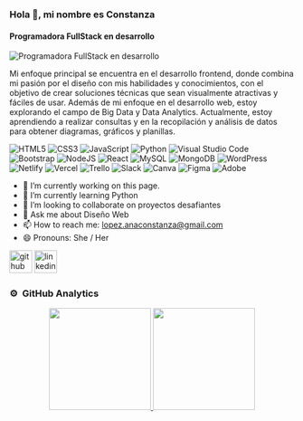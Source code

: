 ### Hola 👋, mi nombre es Constanza
#### Programadora FullStack en desarrollo
![Programadora FullStack en desarrollo](https://media.licdn.com/dms/image/D4D16AQGryh-etNh8Og/profile-displaybackgroundimage-shrink_350_1400/0/1700704650078?e=1706140800&v=beta&t=rb3z00Ym8OaiKacOTwGvhsLh5_0cd0K8RSUdWHyrpd8)

Mi enfoque principal se encuentra en el desarrollo frontend, donde combina mi pasión por el diseño con mis habilidades y conocimientos, con el objetivo de crear soluciones técnicas que sean visualmente atractivas y fáciles de usar.
Además de mi enfoque en el desarrollo web, estoy explorando el campo de Big Data y Data Analytics. Actualmente, estoy aprendiendo a realizar consultas y en la recopilación y análisis de datos para obtener diagramas, gráficos y planillas.


![HTML5](https://img.shields.io/badge/html5-%23E34F26.svg?style=for-the-badge&logo=html5&logoColor=white)
![CSS3](https://img.shields.io/badge/css3-%231572B6.svg?style=for-the-badge&logo=css3&logoColor=white)
![JavaScript](https://img.shields.io/badge/javascript-%23323330.svg?style=for-the-badge&logo=javascript&logoColor=%23F7DF1E)
![Python](https://img.shields.io/badge/python-3670A0?style=for-the-badge&logo=python&logoColor=ffdd54)
![Visual Studio Code](https://img.shields.io/badge/Visual%20Studio%20Code-0078d7.svg?style=for-the-badge&logo=visual-studio-code&logoColor=white)
![Bootstrap](https://img.shields.io/badge/bootstrap-%238511FA.svg?style=for-the-badge&logo=bootstrap&logoColor=white)
![NodeJS](https://img.shields.io/badge/node.js-6DA55F?style=for-the-badge&logo=node.js&logoColor=white)
![React](https://img.shields.io/badge/react-%2320232a.svg?style=for-the-badge&logo=react&logoColor=%2361DAFB)
![MySQL](https://img.shields.io/badge/mysql-%2300f.svg?style=for-the-badge&logo=mysql&logoColor=white)
![MongoDB](https://img.shields.io/badge/MongoDB-%234ea94b.svg?style=for-the-badge&logo=mongodb&logoColor=white)
![WordPress](https://img.shields.io/badge/WordPress-%23117AC9.svg?style=for-the-badge&logo=WordPress&logoColor=white)
![Netlify](https://img.shields.io/badge/netlify-%23000000.svg?style=for-the-badge&logo=netlify&logoColor=#00C7B7)
![Vercel](https://img.shields.io/badge/vercel-%23000000.svg?style=for-the-badge&logo=vercel&logoColor=white)
![Trello](https://img.shields.io/badge/Trello-%23026AA7.svg?style=for-the-badge&logo=Trello&logoColor=white)
![Slack](https://img.shields.io/badge/Slack-4A154B?style=for-the-badge&logo=slack&logoColor=white)
![Canva](https://img.shields.io/badge/Canva-%2300C4CC.svg?style=for-the-badge&logo=Canva&logoColor=white)
![Figma](https://img.shields.io/badge/figma-%23F24E1E.svg?style=for-the-badge&logo=figma&logoColor=white)
![Adobe](https://img.shields.io/badge/adobe-%23FF0000.svg?style=for-the-badge&logo=adobe&logoColor=white)

- 🔭 I’m currently working on this page. 
- 🌱 I’m currently learning Python 
- 👯 I’m looking to collaborate on proyectos desafiantes 
- 💬 Ask me about Diseño Web 
- 📫 How to reach me: lopez.anaconstanza@gmail.com 
- 😄 Pronouns: She / Her 
 

[<img src='https://cdn.jsdelivr.net/npm/simple-icons@3.0.1/icons/github.svg' alt='github' height='40'>](https://github.com/https://github.com/ConstanzaLop)  [<img src='https://cdn.jsdelivr.net/npm/simple-icons@3.0.1/icons/linkedin.svg' alt='linkedin' height='40'>](https://www.linkedin.com/in/https://www.linkedin.com/in/ana-constanza-lopez//)   

### ⚙️ &nbsp;GitHub Analytics

<p align="center">
<a href="https://github.com/ConstanzaLop">
  <img height="180em" src="https://github-readme-stats-eight-theta.vercel.app/api?username=ConstanzaLop&show_icons=true&theme=algolia&include_all_commits=true&count_private=true"/>
  <img height="180em" src="https://github-readme-stats-eight-theta.vercel.app/api/top-langs/?username=ConstanzaLop&layout=compact&langs_count=8&theme=algolia"/>
</a>
</p>

 

 


